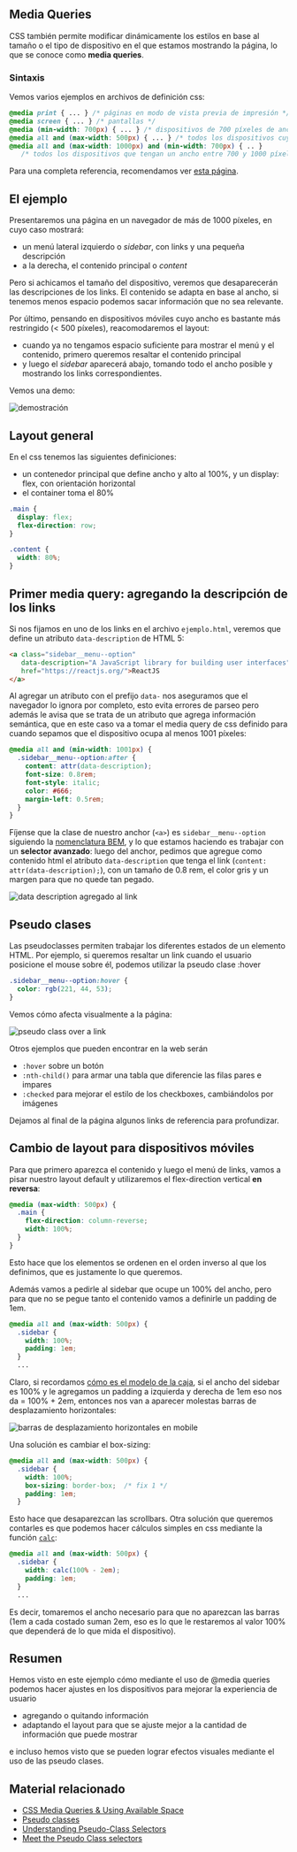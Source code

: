 
## Media Queries

CSS también permite modificar dinámicamente los estilos en base al tamaño o el tipo de dispositivo en el que estamos mostrando la página, lo que se conoce como **media queries**.

### Sintaxis

Vemos varios ejemplos en archivos de definición css:

```css
@media print { ... } /* páginas en modo de vista previa de impresión */
@media screen { ... } /* pantallas */
@media (min-width: 700px) { ... } /* dispositivos de 700 píxeles de ancho o más */
@media all and (max-width: 500px) { ... } /* todos los dispositivos cuyo ancho sea hasta 500 píxeles */
@media all and (max-width: 1000px) and (min-width: 700px) { .. }
   /* todos los dispositivos que tengan un ancho entre 700 y 1000 píxeles */
```

Para una completa referencia, recomendamos ver [esta página](https://developer.mozilla.org/es/docs/CSS/Media_queries).

## El ejemplo

Presentaremos una página en un navegador de más de 1000 píxeles, en cuyo caso mostrará:

- un menú lateral izquierdo o _sidebar_, con links y una pequeña descripción
- a la derecha, el contenido principal o _content_

Pero si achicamos el tamaño del dispositivo, veremos que desaparecerán las descripciones de los links. El contenido se adapta en base al ancho, si tenemos menos espacio podemos sacar información que no sea relevante.

Por último, pensando en dispositivos móviles cuyo ancho es bastante más restringido (< 500 píxeles), reacomodaremos el layout:

- cuando ya no tengamos espacio suficiente para mostrar el menú y el contenido, primero queremos resaltar el contenido principal
- y luego el _sidebar_ aparecerá abajo, tomando todo el ancho posible y mostrando los links correspondientes.

Vemos una demo:

![demostración](./images/demo.gif)

## Layout general

En el css tenemos las siguientes definiciones:

- un contenedor principal que define ancho y alto al 100%, y un display: flex, con orientación horizontal
- el container toma el 80%

```css
.main {
  display: flex;
  flex-direction: row;
}

.content {
  width: 80%;
}
```

## Primer media query: agregando la descripción de los links

Si nos fijamos en uno de los links en el archivo `ejemplo.html`, veremos que define un atributo `data-description` de HTML 5:

```html
<a class="sidebar__menu--option" 
   data-description="A JavaScript library for building user interfaces"
   href="https://reactjs.org/">ReactJS
</a>
```

Al agregar un atributo con el prefijo `data-` nos aseguramos que el navegador lo ignora por completo, esto evita errores de parseo pero además le avisa que se trata de un atributo que agrega información semántica, que en este caso va a tomar el media query de css definido para cuando sepamos que el dispositivo ocupa al menos 1001 píxeles:

```css
@media all and (min-width: 1001px) {
  .sidebar__menu--option:after {
    content: attr(data-description);
    font-size: 0.8rem;
    font-style: italic;
    color: #666;
    margin-left: 0.5rem;
  }
}
```

Fíjense que la clase de nuestro anchor (`<a>`) es `sidebar__menu--option` siguiendo la [nomenclatura BEM](https://github.com/uqbar-project/css-08-reutilizacion), y lo que estamos haciendo es trabajar con un **selector avanzado**: luego del anchor, pedimos que agregue como contenido html el atributo `data-description` que tenga el link (`content: attr(data-description);`), con un tamaño de 0.8 rem, el color gris y un margen para que no quede tan pegado.

![data description agregado al link](./images/data-description.png)

## Pseudo clases

Las pseudoclasses permiten trabajar los diferentes estados de un elemento HTML. Por ejemplo, si queremos resaltar un link cuando el usuario posicione el mouse sobre él, podemos utilizar la pseudo clase :hover

```css
.sidebar__menu--option:hover {
  color: rgb(221, 44, 53);
}
```

Vemos cómo afecta visualmente a la página:

![pseudo class over a link](./images/pseudoClass-Link.gif)

Otros ejemplos que pueden encontrar en la web serán

- `:hover` sobre un botón
- `:nth-child()` para armar una tabla que diferencie las filas pares e impares
- `:checked` para mejorar el estilo de los checkboxes, cambiándolos por imágenes

Dejamos al final de la página algunos links de referencia para profundizar.

## Cambio de layout para dispositivos móviles

Para que primero aparezca el contenido y luego el menú de links, vamos a pisar nuestro layout default y utilizaremos el flex-direction vertical **en reversa**:

```css
@media (max-width: 500px) {
  .main {
    flex-direction: column-reverse;
    width: 100%;
  }
}
```

Esto hace que los elementos se ordenen en el orden inverso al que los definimos, que es justamente lo que queremos. 

Además vamos a pedirle al sidebar que ocupe un 100% del ancho, pero para que no se pegue tanto el contenido vamos a definirle un padding de 1em. 

```css
@media all and (max-width: 500px) {
  .sidebar {
    width: 100%;
    padding: 1em;
  }
  ...
```

Claro, si recordamos [cómo es el modelo de la caja](https://github.com/uqbar-project/css-02-box-model), si el ancho del sidebar es 100% y le agregamos un padding a izquierda y derecha de 1em eso nos da = 100% + 2em, entonces nos van a aparecer molestas barras de desplazamiento horizontales:

![barras de desplazamiento horizontales en mobile](./images/mobile-with-ugly-scrollbars.png)

Una solución es cambiar el box-sizing:

```css
@media all and (max-width: 500px) {
  .sidebar {
    width: 100%;
    box-sizing: border-box;  /* fix 1 */
    padding: 1em;
  }
```

Esto hace que desaparezcan las scrollbars. Otra solución que queremos contarles es que podemos hacer cálculos simples en css mediante la función [`calc`](https://developer.mozilla.org/es/docs/Web/CSS/calc):

```css
@media all and (max-width: 500px) {
  .sidebar {
    width: calc(100% - 2em);
    padding: 1em;
  }
  ...
```

Es decir, tomaremos el ancho necesario para que no aparezcan las barras (1em a cada costado suman 2em, eso es lo que le restaremos al valor 100% que dependerá de lo que mida el dispositivo).

## Resumen

Hemos visto en este ejemplo cómo mediante el uso de @media queries podemos hacer ajustes en los dispositivos para mejorar la experiencia de usuario

- agregando o quitando información
- adaptando el layout para que se ajuste mejor a la cantidad de información que puede mostrar

e incluso hemos visto que se pueden lograr efectos visuales mediante el uso de las pseudo clases.

## Material relacionado

- [CSS Media Queries & Using Available Space](https://css-tricks.com/css-media-queries/)
- [Pseudo classes](https://developer.mozilla.org/es/docs/Web/CSS/Pseudo-classes)
- [Understanding Pseudo-Class Selectors](https://hackernoon.com/understanding-pseudo-class-selectors-mg443t89)
- [Meet the Pseudo Class selectors](https://css-tricks.com/pseudo-class-selectors/)